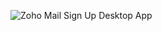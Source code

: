 ![Zoho Mail Sign Up Desktop App](https://user-images.githubusercontent.com/87503468/203595673-b9b4e15b-4ceb-42f6-8883-f0a30acae5af.png)
